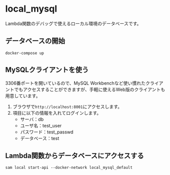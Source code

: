 # local_mysql

Lambda関数のデバッグで使えるローカル環境のデータベースです。

## データベースの開始
```
docker-compose up
```

## MySQLクライアントを使う

3306番ポートを開いているので、MySQL Workbenchなど使い慣れたクライアントでもアクセスすることができますが、手軽に使えるWeb版のクライアントも用意しています。

1. ブラウザで`http://localhost:8001`にアクセスします。
2. 項目に以下の情報を入れてログインします。
    - サーバ：db
    - ユーザ名：test_user
    - パスワード：test_passwd
    - データベース：test


## Lambda関数からデータベースにアクセスする

```
sam local start-api --docker-network local_mysql_default
```